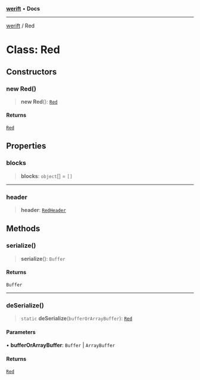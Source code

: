 [**werift**](../README.md) • **Docs**

***

[werift](../globals.md) / Red

# Class: Red

## Constructors

### new Red()

> **new Red**(): [`Red`](Red.md)

#### Returns

[`Red`](Red.md)

## Properties

### blocks

> **blocks**: `object`[] = `[]`

***

### header

> **header**: [`RedHeader`](RedHeader.md)

## Methods

### serialize()

> **serialize**(): `Buffer`

#### Returns

`Buffer`

***

### deSerialize()

> `static` **deSerialize**(`bufferOrArrayBuffer`): [`Red`](Red.md)

#### Parameters

• **bufferOrArrayBuffer**: `Buffer` \| `ArrayBuffer`

#### Returns

[`Red`](Red.md)

